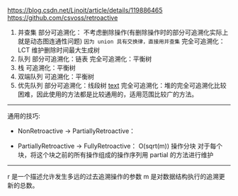 https://blog.csdn.net/Ljnoit/article/details/119886465
https://github.com/csvoss/retroactive

1. 并查集
   部分可追溯化：
   不考虑删除操作(有删除操作时的部分可追溯化实际上就是动态图连通性问题)
   `因为 union 具有交换律，直接用并查集`
   完全可追溯化：LCT 维护删除时间最大生成树
2. 队列
   部分可追溯化：链表
   完全可追溯化：平衡树
3. 栈
   可追溯化：平衡树
4. 双端队列
   可追溯化：平衡树
5. 优先队列
   部分可追溯化：线段树
   [text](PartiallyRetroactivePriorityQueue.go)
   完全可追溯化：堆的完全可追溯化比较困难，因此使用的方法都是比较通用的，适用范围比较广的方法。

---

通用的技巧:

- NonRetroactive -> PartiallyRetroactive：

- PartiallyRetroactive -> FullyRetroactive：
  O(sqrt(m)) 操作分块
  对于每个块，将这个块之前的所有操作组成的操作序列用 partial
  的方法进行维护

---

r 是一个描述允许发生多远的过去追溯操作的参数
m 是对数据结构执行的追溯更新的总数。
